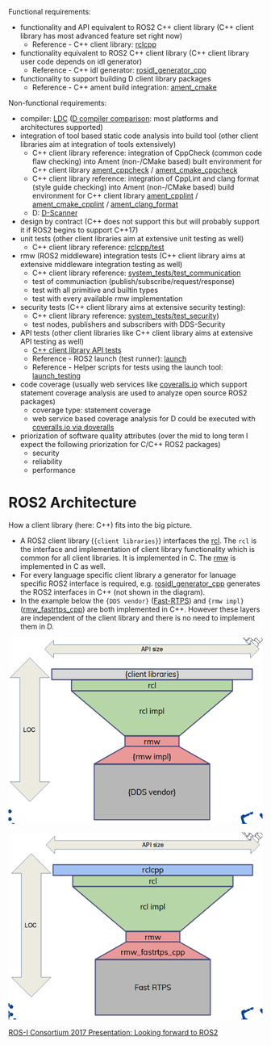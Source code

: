 Functional requirements:

* functionality and API equivalent to ROS2 C++ client library (C++ client library has most advanced feature set right now)
  * Reference - C++ client library: [rclcpp](https://github.com/ros2/rclcpp)
* functionality equivalent to ROS2 C++ client library (C++ client library user code depends on idl generator)
  * Reference - C++ idl generator: [rosidl_generator_cpp](https://github.com/ros2/rosidl/tree/master/rosidl_generator_cpp)
* functionality to support building D client library packages
  * Reference - C++ ament build integration: [ament_cmake](https://github.com/ament/ament_cmake)

Non-functional requirements:

* compiler: [LDC](https://github.com/ldc-developers/ldc) ([D compiler comparison](https://wiki.dlang.org/Compilers): most platforms and architectures supported)
* integration of tool based static code analysis into build tool (other client libraries aim at integration of tools extensively)
  * C++ client library reference: integration of CppCheck (common code flaw checking) into Ament (non-/CMake based) built environment for C++ client library [ament_cppcheck](https://github.com/ament/ament_lint/tree/master/ament_cppcheck) / [ament_cmake_cppcheck](https://github.com/ament/ament_lint/tree/master/ament_cmake_cppcheck)
  * C++ client library reference: integration of CppLint and clang format (style guide checking) into Ament (non-/CMake based) build environment for C++ client library [ament_cpplint](https://github.com/ament/ament_lint/tree/master/ament_cpplint) / [ament_cmake_cpplint](https://github.com/ament/ament_lint/tree/master/ament_cmake_cpplint) / [ament_clang_format](https://github.com/ament/ament_lint/tree/master/ament_clang_format)
  * D: [D-Scanner](https://github.com/dlang-community/D-Scanner)
* design by contract (C++ does not support this but will probably support it if ROS2 begins to support C++17)
* unit tests (other client libraries aim at extensive unit testing as well)
  * C++ client library reference: [rclcpp/test](https://github.com/ros2/rclcpp/tree/master/rclcpp/test)
* rmw (ROS2 middleware) integration tests (C++ client library aims at extensive middleware integration testing as well)
  * C++ client library reference: [system_tests/test_communication](https://github.com/ros2/system_tests/tree/master/test_communication)
  * test of communiaction (publish/subscribe/request/response)
  * test with all primitive and builtin types
  * test with every available rmw implementation
* security tests (C++ client library aims at extensive security testing):
  * C++ client library reference: [system_tests/test_security](https://github.com/ros2/system_tests/tree/master/test_security))
  * test nodes, publishers and subscribers with DDS-Security
* API tests (other client libraries like C++ client library aims at extensive API testing as well)
  * [C++ client library API tests](https://github.com/ros2/system_tests/tree/master/test_rclcpp)
  * Reference - ROS2 launch (test runner): [launch](https://github.com/ros2/launch/tree/master/launch)
  * Reference - Helper scripts for tests using the launch tool: [launch_testing](https://github.com/ros2/launch/tree/master/launch_testing)
* code coverage (usually web services like [coveralls.io](https://coveralls.io/) which support statement coverage analysis are used to analyze open source ROS2 packages)
  * coverage type: statement coverage
  * web service based coverage analysis for D could be executed with [coveralls.io via doveralls](https://coveralls.zendesk.com/hc/en-us/articles/204189715)
* priorization of software quality attributes (over the mid to long term I expect the following priorization for C/C++ ROS2 packages)
  * security
  * reliability
  * performance

# ROS2 Architecture

How a client library (here: C++) fits into the big picture.

* A ROS2 client library (`{client libraries}`) interfaces the [rcl](https://github.com/ros2/rcl). The `rcl` is the interface and implementation of client library functionality which is common for all client libraries. It is implemented in C. The [rmw](https://github.com/ros2/rmw) is implemented in C as well.
* For every language specific client library a generator for lanuage specific ROS2 interface is required, e.g. [rosidl_generator_cpp](https://github.com/ros2/rosidl/tree/master/rosidl_generator_cpp) generates the ROS2 interfaces in C++ (not shown in the diagram).
* In the example below the `{DDS vendor}` ([Fast-RTPS](https://github.com/eProsima/Fast-RTPS)) and `{rmw impl}` ([rmw_fastrtps_cpp](https://github.com/ros2/rmw_fastrtps)) are both implemented in C++. However these layers are independent of the client library and there is no need to implement them in D.

![](diagrams/ros2_hour_glass_pattern_generic.png)

![](diagrams/ros2_hour_glass_pattern_cpp.png)

[ROS-I Consortium 2017 Presentation: Looking forward to ROS2](https://static1.squarespace.com/static/51df34b1e4b08840dcfd2841/t/598be660f9a61ea2b0da7bac/1502340717919/4_ROS-I+AP+Consortium+Presentation+ROS2+Tully.pdf)
